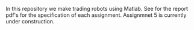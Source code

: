 In this repository we make trading robots using Matlab. See for the report pdf's for the specification of each assignment. Assignmnet 5 is currently under construction.
